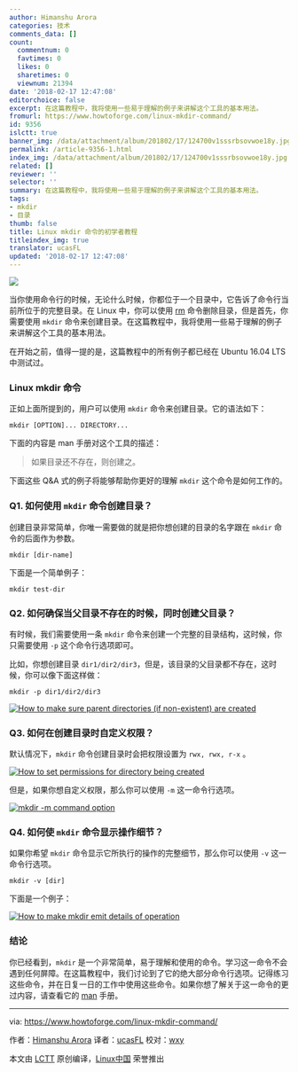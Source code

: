 ```yaml
---
author: Himanshu Arora
categories: 技术
comments_data: []
count:
  commentnum: 0
  favtimes: 0
  likes: 0
  sharetimes: 0
  viewnum: 21394
date: '2018-02-17 12:47:08'
editorchoice: false
excerpt: 在这篇教程中，我将使用一些易于理解的例子来讲解这个工具的基本用法。
fromurl: https://www.howtoforge.com/linux-mkdir-command/
id: 9356
islctt: true
banner_img: /data/attachment/album/201802/17/124700v1sssrbsovwoe18y.jpg
permalink: /article-9356-1.html
index_img: /data/attachment/album/201802/17/124700v1sssrbsovwoe18y.jpg.thumb.jpg
related: []
reviewer: ''
selector: ''
summary: 在这篇教程中，我将使用一些易于理解的例子来讲解这个工具的基本用法。
tags:
- mkdir
- 目录
thumb: false
title: Linux mkdir 命令的初学者教程
titleindex_img: true
translator: ucasFL
updated: '2018-02-17 12:47:08'
---
```


![](/data/attachment/album/201802/17/124700v1sssrbsovwoe18y.jpg)


当你使用命令行的时候，无论什么时候，你都位于一个目录中，它告诉了命令行当前所位于的完整目录。在 Linux 中，你可以使用 [rm](/article-9321-1.html) 命令删除目录，但是首先，你需要使用 `mkdir` 命令来创建目录。在这篇教程中，我将使用一些易于理解的例子来讲解这个工具的基本用法。


在开始之前，值得一提的是，这篇教程中的所有例子都已经在 Ubuntu 16.04 LTS 中测试过。


### Linux mkdir 命令


正如上面所提到的，用户可以使用 `mkdir` 命令来创建目录。它的语法如下：



```
mkdir [OPTION]... DIRECTORY...

```

下面的内容是 man 手册对这个工具的描述：



> 
> 如果目录还不存在，则创建之。
> 
> 
> 


下面这些 Q&A 式的例子将能够帮助你更好的理解 `mkdir` 这个命令是如何工作的。


### Q1. 如何使用 `mkdir` 命令创建目录？


创建目录非常简单，你唯一需要做的就是把你想创建的目录的名字跟在 `mkdir` 命令的后面作为参数。



```
mkdir [dir-name]

```

下面是一个简单例子：



```
mkdir test-dir

```

### Q2. 如何确保当父目录不存在的时候，同时创建父目录？


有时候，我们需要使用一条 `mkdir` 命令来创建一个完整的目录结构，这时候，你只需要使用 `-p` 这个命令行选项即可。


比如，你想创建目录 `dir1/dir2/dir3`，但是，该目录的父目录都不存在，这时候，你可以像下面这样做：



```
mkdir -p dir1/dir2/dir3

```

[![How to make sure parent directories (if non-existent) are created](/data/attachment/album/201802/17/124712ke4vbazwtebta4eb.png)](https://www.howtoforge.com/images/command-tutorial/big/mkdir-p.png)


### Q3. 如何在创建目录时自定义权限？


默认情况下，`mkdir` 命令创建目录时会把权限设置为 `rwx, rwx, r-x` 。


[![How to set permissions for directory being created](/data/attachment/album/201802/17/124715j7jd9jt9jzc95vth.png)](https://www.howtoforge.com/images/command-tutorial/big/mkdir-def-perm.png)


但是，如果你想自定义权限，那么你可以使用 `-m` 这一命令行选项。


[![mkdir -m command option](/data/attachment/album/201802/17/124716pqzvq22qyxqqytcq.png)](https://www.howtoforge.com/images/command-tutorial/big/mkdir-custom-perm.png)


### Q4. 如何使 `mkdir` 命令显示操作细节？


如果你希望 `mkdir` 命令显示它所执行的操作的完整细节，那么你可以使用 `-v` 这一命令行选项。



```
mkdir -v [dir]

```

下面是一个例子：


[![How to make mkdir emit details of operation](/data/attachment/album/201802/17/124719w9sdmccbhmbuw2hv.png)](https://www.howtoforge.com/images/command-tutorial/big/mkdir-verbose.png)


### 结论


你已经看到，`mkdir` 是一个非常简单，易于理解和使用的命令。学习这一命令不会遇到任何屏障。在这篇教程中，我们讨论到了它的绝大部分命令行选项。记得练习这些命令，并在日复一日的工作中使用这些命令。如果你想了解关于这一命令的更过内容，请查看它的 [man](https://linux.die.net/man/1/mkdir) 手册。




---


via: <https://www.howtoforge.com/linux-mkdir-command/>


作者：[Himanshu Arora](https://www.howtoforge.com) 译者：[ucasFL](https://github.com/ucasFL) 校对：[wxy](https://github.com/wxy)


本文由 [LCTT](https://github.com/LCTT/TranslateProject) 原创编译，[Linux中国](https://linux.cn/) 荣誉推出